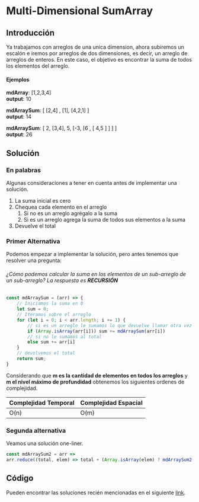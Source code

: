 


# Multi-Dimensional SumArray
## Introducción
Ya trabajamos con arreglos de una unica dimension, ahora subiremos un escalón e iremos por arreglos de dos dimensiones, es decir, un arreglo de arreglos de enteros.
En este caso, el objetivo es encontrar la suma de todos los elementos del arreglo.

#### Ejemplos
**mdArray**: [1,2,3,4]    
**output**:  10

**mdArraySum**: [ [2,4] , [1], [4,2,1] ]  
**output**:  14

**mdArraySum**: [ 2, [3,4], 5, [-3, [6 , [ 4,5 ] ] ] ]   
**output**:  26

## Solución
### En palabras
Algunas consideraciones a tener en cuenta antes de implementar una solución.

1. La suma inicial es cero
2. Chequea cada elemento en el arreglo
    1. Si no es un arreglo agrégalo a la suma
    2. Si es un arreglo agrega la suma de todos sus elementos a la suma
3. Devuelve el total

### Primer Alternativa
Podemos empezar a implementar la solución, pero antes tenemos que resolver una pregunta:
###### ¿Cómo podemos calcular la suma en los elementos de un sub-arreglo de un sub-arreglo? La respuesta es ***RECURSIÓN***

```javascript
const mdArraySum = (arr) => {
    // Iniciamos la suma en 0
    let sum = 0;
    // Iteramos sobre el arreglo
    for (let i = 0; i < arr.length; i += 1) {
        // si es un arreglo le sumamos lo que devuelve llamar otra vez la función sobre ese arreglo
        if (Array.isArray(arr[i])) sum += mdArraySum(arr[i])
        // si no le sumamos al total
        else sum += arr[i]  
    }
    // devolvemos el total
    return sum;
}
```
Considerando que **m es la cantidad de elementos en todos los arreglos** y **m el nivel máximo de profundidad** obtenemos los siguientes ordenes de complejidad.

Complejidad Temporal | Complejidad Espacial
--|--
O(n)|O(m)

### Segunda alternativa
Veamos una solución one-liner.

```javascript
const mdArraySum2 = arr =>    
arr.reduce((total, elem) => total + (Array.isArray(elem) ? mdArraySum2(elem) : elem), 0)
```

## Código
Pueden encontrar las soluciones recién mencionadas en el siguiente [link](https://repl.it/Jl9b).
